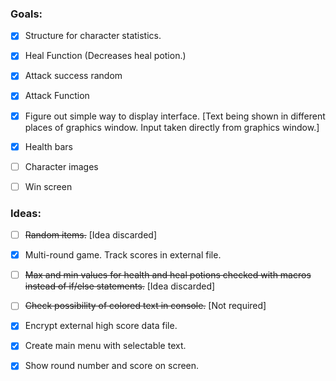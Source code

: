 ### Goals:

- [x] Structure for character statistics.
- [x] Heal Function (Decreases heal potion.)
- [x] Attack success random
- [x] Attack Function
- [x] Figure out simple way to display interface. [Text being shown in different places of graphics window. Input taken directly from graphics window.]
- [x] Health bars
- [ ] Character images
- [ ] Win screen


### Ideas:
- [ ] ~~Random items.~~ [Idea discarded]
- [x] Multi-round game. Track scores in external file.
- [ ] ~~Max and min values for health and heal potions checked with macros instead of if/else statements.~~ [Idea discarded]
- [ ] ~~Check possibility of colored text in console.~~ [Not required]
- [x] Encrypt external high score data file.
- [x] Create main menu with selectable text.
- [x] Show round number and score on screen.

